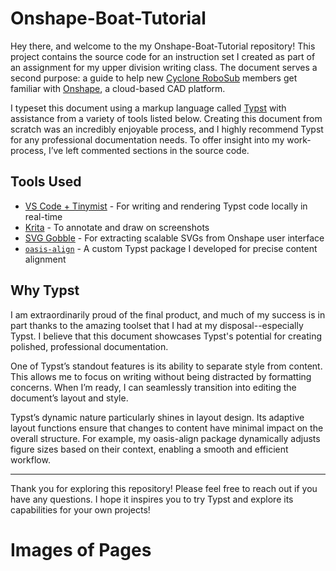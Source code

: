 # Onshape-Boat-Tutorial
Hey there, and welcome to the my Onshape-Boat-Tutorial repository! This project contains the source code for an instruction set I created as part of an assignment for my upper division writing class. The document serves a second purpose: a guide to help new [Cyclone RoboSub](https://cyclone-robosub.github.io/) members get familiar with [Onshape](https://cad.onshape.com/), a cloud-based CAD platform.

I typeset this document using a markup language called [Typst](https://typst.app/) with assistance from a variety of tools listed below. Creating this document from scratch was an incredibly enjoyable process, and I highly recommend Typst for any professional documentation needs. To offer insight into my work-process, I’ve left commented sections in the source code.

## Tools Used
- [VS Code + Tinymist](https://github.com/Myriad-Dreamin/tinymist) - For writing and rendering Typst code locally in real-time
- [Krita](https://krita.org/en/) - To annotate and draw on screenshots
- [SVG Gobble](https://github.com/rossmoody/svg-gobbler) - For extracting scalable SVGs from Onshape user interface
- [`oasis-align`](https://github.com/jdpieck/oasis-align) - A custom Typst package I developed for precise content alignment

## Why Typst
I am extraordinarily proud of the final product, and much of my success is in part thanks to the amazing toolset that I had at my disposal--especially Typst. I believe that this document showcases Typst's potential for creating polished, professional documentation.

One of Typst’s standout features is its ability to separate style from content. This allows me to focus on writing without being distracted by formatting concerns. When I’m ready, I can seamlessly transition into editing the document’s layout and style.

Typst’s dynamic nature particularly shines in layout design. Its adaptive layout functions ensure that changes to content have minimal impact on the overall structure. For example, my oasis-align package dynamically adjusts figure sizes based on their context, enabling a smooth and efficient workflow.

---
Thank you for exploring this repository! Please feel free to reach out if you have any questions. I hope it inspires you to try Typst and explore its capabilities for your own projects!

# Images of Pages


<!--
# Todo
- [x] Add arrows
- [x] Fix first image numbering
- [x] Change dim image to include setting dim
- [x] remove headers from figure 7 and 8
- [x] move sketch done to figure 9

## If there is time
- [x] Clean up images 
- [x] Add button icons (probably needs a package)
- [ ] Add lines between figures aligned together
-->
